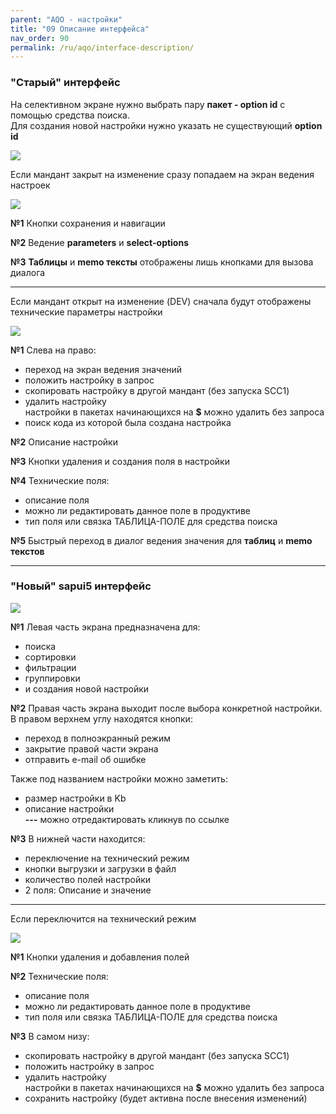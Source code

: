 ```yaml
---
parent: "AQO - настройки"
title: "09 Описание интерфейса"
nav_order: 90
permalink: /ru/aqo/interface-description/
---
```


### "Старый" интерфейс

На селективном экране нужно выбрать пару **пакет - option id** c помощью средства поиска.\
Для создания новой настройки нужно указать не существующий **option id**

 ![](https://raw.githubusercontent.com/wiki/bizhuka/aqo/src/09_ui_desc_02.png)
 
Если мандант закрыт на изменение сразу попадаем на экран ведения настроек

![](https://raw.githubusercontent.com/wiki/bizhuka/aqo/src/09_ui_desc_04_tech.png)

**№1** Кнопки сохранения и навигации

**№2** Ведение **parameters** и **select-options**

**№3** **Таблицы** и **memo тексты** отображены лишь кнопками для вызова диалога

---

Если мандант открыт на изменение (DEV) сначала будут отображены технические параметры настройки

![](https://raw.githubusercontent.com/wiki/bizhuka/aqo/src/09_ui_desc_05_dev.png)

**№1** Слева на право:
* переход на экран ведения значений
* положить настройку в запрос 
* скопировать настройку в другой мандант (без запуска SCC1)
* удалить настройку\
настройки в пакетах начинающихся на **$** можно удалить без запроса
* поиск кода из которой была создана настройка

**№2** Описание настройки

**№3** Кнопки удаления и создания поля в настройки

**№4** Технические поля:
* описание поля
* можно ли редактировать данное поле в продуктиве
* тип поля или связка ТАБЛИЦА-ПОЛЕ для средства поиска

**№5** Быстрый переход в диалог ведения значения для **таблиц** и **memo текстов**

***

### "Новый" sapui5 интерфейс

 ![](https://raw.githubusercontent.com/wiki/bizhuka/aqo/src/09_ui_desc_01.png)

**№1** Левая часть экрана предназначена для:
* поиска
* сортировки
* фильтрации
* группировки
* и создания новой настройки

**№2** Правая часть экрана выходит после выбора конкретной настройки.\
В правом верхнем углу находятся кнопки:
* переход в полноэкранный режим
* закрытие правой части экрана
* отправить e-mail об ошибке
 
Также под названием настройки можно заметить: 
 * размер настройки в Kb
 * описание настройки\
 **---** можно отредактировать кликнув по ссылке
 
 **№3** В нижней части находится:
 * переключение на технический режим
 * кнопки выгрузки и загрузки в файл
 * количество полей настройки
 * 2 поля: Описание и значение

---

Если переключится на технический режим
 
![](https://raw.githubusercontent.com/wiki/bizhuka/aqo/src/09_ui_desc_03_tech.png)

**№1** Кнопки удаления и добавления полей

**№2** Технические поля:
* описание поля
* можно ли редактировать данное поле в продуктиве
* тип поля или связка ТАБЛИЦА-ПОЛЕ для средства поиска

**№3** В самом низу:
* скопировать настройку в другой мандант (без запуска SCC1)
* положить настройку в запрос
* удалить настройку\
настройки в пакетах начинающихся на **$** можно удалить без запроса
* сохранить настройку (будет активна после внесения изменений)
